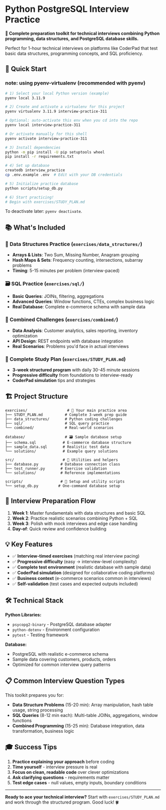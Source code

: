 # Python PostgreSQL Interview Practice

**🎯 Complete preparation toolkit for technical interviews combining Python programming, data structures, and PostgreSQL database skills.**

Perfect for 1-hour technical interviews on platforms like CoderPad that test basic data structures, programming concepts, and SQL proficiency.

## 🚀 Quick Start


### note: using pyenv-virtualenv (recommended with pyenv)
```bash
# 1) Select your local Python version (example)
pyenv local 3.11.9

# 2) Create and activate a virtualenv for this project
pyenv virtualenv 3.11.9 interview-practice-311

# Optional: auto-activate this env when you cd into the repo
pyenv local interview-practice-311

# Or activate manually for this shell
pyenv activate interview-practice-311

# 3) Install dependencies
python -m pip install -U pip setuptools wheel
pip install -r requirements.txt

# 4) Set up database
createdb interview_practice
cp .env.example .env  # Edit with your DB credentials

# 5) Initialize practice database
python scripts/setup_db.py

# 6) Start practicing!
# Begin with exercises/STUDY_PLAN.md
```

To deactivate later: `pyenv deactivate`.


## 📚 What's Included

### 🧠 **Data Structures Practice** (`exercises/data_structures/`)
- **Arrays & Lists**: Two Sum, Missing Number, Anagram grouping
- **Hash Maps & Sets**: Frequency counting, intersections, subarray problems  
- **Timing**: 5-15 minutes per problem (interview-paced)

### 🗃️ **SQL Practice** (`exercises/sql/`)
- **Basic Queries**: JOINs, filtering, aggregations
- **Advanced Queries**: Window functions, CTEs, complex business logic
- **Real Database**: Complete e-commerce schema with sample data

### 🔄 **Combined Challenges** (`exercises/combined/`)
- **Data Analysis**: Customer analytics, sales reporting, inventory optimization
- **API Design**: REST endpoints with database integration
- **Real Scenarios**: Problems you'd face in actual interviews

### 📖 **Complete Study Plan** (`exercises/STUDY_PLAN.md`)
- **3-week structured program** with daily 30-45 minute sessions
- **Progressive difficulty** from foundations to interview-ready
- **CoderPad simulation** tips and strategies

## 🏗️ Project Structure

```
exercises/                  # 🎯 Your main practice area
├── STUDY_PLAN.md          # Complete 3-week prep guide
├── data_structures/       # Python coding challenges  
├── sql/                   # SQL query practice
└── combined/              # Real-world scenarios

database/                  # 🗃️ Sample database setup
├── schema.sql            # E-commerce database structure
├── sample_data.sql       # Realistic test data
└── solutions/            # Example query solutions

src/                      # 🔧 Utilities and helpers
├── database.py          # Database connection class
├── test_runner.py       # Exercise validation
└── solutions/           # Reference implementations

scripts/                 # 🚀 Setup and utility scripts
└── setup_db.py         # One-command database setup
```

## 🎯 Interview Preparation Flow

1. **Week 1**: Master fundamentals with data structures and basic SQL
2. **Week 2**: Practice realistic scenarios combining Python + SQL  
3. **Week 3**: Polish with mock interviews and edge case handling
4. **Day-of**: Quick review and confidence building

## 💡 Key Features

- ✅ **Interview-timed exercises** (matching real interview pacing)
- ✅ **Progressive difficulty** (easy → interview-level complexity)
- ✅ **Complete test environment** (realistic database with sample data)
- ✅ **CoderPad simulation** (designed for collaborative coding platforms)
- ✅ **Business context** (e-commerce scenarios common in interviews)
- ✅ **Self-validation** (test cases and expected outputs included)

## 🛠️ Technical Stack

**Python Libraries:**
- `psycopg2-binary` - PostgreSQL database adapter
- `python-dotenv` - Environment configuration
- `pytest` - Testing framework

**Database:**
- PostgreSQL with realistic e-commerce schema
- Sample data covering customers, products, orders
- Optimized for common interview query patterns

## 📋 Common Interview Question Types

This toolkit prepares you for:

- **Data Structure Problems** (15-20 min): Array manipulation, hash table usage, string processing
- **SQL Queries** (8-12 min each): Multi-table JOINs, aggregations, window functions
- **Combined Programming** (15-25 min): Database integration, data transformation, business logic

## 🎓 Success Tips

1. **Practice explaining your approach** before coding
2. **Time yourself** - interview pressure is real
3. **Focus on clean, readable code** over clever optimizations
4. **Ask clarifying questions** - requirements matter
5. **Test edge cases** - null values, empty inputs, boundary conditions

---

**Ready to ace your technical interview?** Start with `exercises/STUDY_PLAN.md` and work through the structured program. Good luck! 🍀